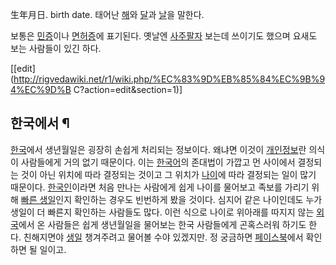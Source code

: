 生年月日. birth date. 태어난 [해](%ED%95%B4.md)와 [달](%EB%8B%AC.md)과
[날](%EB%82%A0.md)을 말한다.

보통은 [민증](%EB%AF%BC%EC%A6%9D.md)이나 [면허증](%EB%A9%B4%ED%97%88%EC%A6%9D.md)에
표기된다. 옛날엔 [사주팔자](%EC%82%AC%EC%A3%BC%ED%8C%94%EC%9E%90.md) 보는데 쓰이기도 했으며 요새도
보는 사람들이 있긴 하다.

[[edit](http://rigvedawiki.net/r1/wiki.php/%EC%83%9D%EB%85%84%EC%9B%94%EC%9D%B
C?action=edit&section=1)]

## 한국에서 ¶

[한국](%ED%95%9C%EA%B5%AD.md)에서 생년월일은 굉장히 손쉽게 처리되는 정보이다. 왜냐면 이것이
[개인정보](%EA%B0%9C%EC%9D%B8%EC%A0%95%EB%B3%B4.md)란 의식이 사람들에게 거의 없기 때문이다. 이는
[한국어](%ED%95%9C%EA%B5%AD%EC%96%B4.md)의 존대법이 가깝고 먼 사이에서 결정되는 것이 아닌 위치에 따라
결정되는 것이고 그 위치가 [나이](%EB%82%98%EC%9D%B4.md)에 따라 결정되는 일이 많기 때문이다.
[한국인](%ED%95%9C%EA%B5%AD%EC%9D%B8.md)이라면 처음 만나는 사람에게 쉽게 나이를 물어보고 족보를 가리기 위해
[빠른 생일](%EB%B9%A0%EB%A5%B8%20%EC%83%9D%EC%9D%BC.md)인지 확인하는 경우도 빈번하게 봤을 것이다.
심지어 같은 나이인데도 누가 생일이 더 빠른지 확인하는 사람들도 많다. 이런 식으로 나이로 위아래를 따지지 않는
[외국](%EC%99%B8%EA%B5%AD.md)에서 온 사람들은 쉽게 생년월일을 물어보는 한국 사람들에게 곤혹스러워 하기도 한다.
친해지면야 [생일](%EC%83%9D%EC%9D%BC.md) 챙겨주려고 물어볼 수야 있겠지만. 정 궁금하면
[페이스북](%ED%8E%98%EC%9D%B4%EC%8A%A4%EB%B6%81.md)에서 확인하면 될 일이고.


